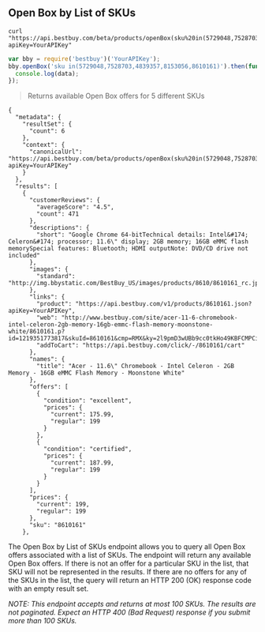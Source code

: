 ## Open Box by List of SKUs
```shell
curl "https://api.bestbuy.com/beta/products/openBox(sku%20in(5729048,7528703,4839357,8153056,8610161))?apiKey=YourAPIKey"
```
```javascript
var bby = require('bestbuy')('YourAPIKey');
bby.openBox('sku in(5729048,7528703,4839357,8153056,8610161)').then(function(data){
  console.log(data);
});
```

> Returns available Open Box offers for 5 different SKUs

```json-doc
{
  "metadata": {
    "resultSet": {
      "count": 6
    },
    "context": {
      "canonicalUrl": "https://api.bestbuy.com/beta/products/openBox(sku%20in(5729048,7528703,4839357,8153056,8610161,4591017))?apiKey=YourAPIKey"
    }
  },
  "results": [
    {
      "customerReviews": {
        "averageScore": "4.5",
        "count": 471
      },
      "descriptions": {
        "short": "Google Chrome 64-bitTechnical details: Intel&#174; Celeron&#174; processor; 11.6\" display; 2GB memory; 16GB eMMC flash memorySpecial features: Bluetooth; HDMI outputNote: DVD/CD drive not included"
      },
      "images": {
        "standard": "http://img.bbystatic.com/BestBuy_US/images/products/8610/8610161_rc.jpg"
      },
      "links": {
        "product": "https://api.bestbuy.com/v1/products/8610161.json?apiKey=YourAPIKey",
        "web": "http://www.bestbuy.com/site/acer-11-6-chromebook-intel-celeron-2gb-memory-16gb-emmc-flash-memory-moonstone-white/8610161.p?id=1219351773817&skuId=8610161&cmp=RMX&ky=2l9pmD3wUBb9cc0tkHo49KBFCMPCiIPY4#tab=buyingOptions",
        "addToCart": "https://api.bestbuy.com/click/-/8610161/cart"
      },
      "names": {
        "title": "Acer - 11.6\" Chromebook - Intel Celeron - 2GB Memory - 16GB eMMC Flash Memory - Moonstone White"
      },
      "offers": [
        {
          "condition": "excellent",
          "prices": {
            "current": 175.99,
            "regular": 199
          }
        },
        {
          "condition": "certified",
          "prices": {
            "current": 187.99,
            "regular": 199
          }
        }
      ],
      "prices": {
        "current": 199,
        "regular": 199
      },
      "sku": "8610161"
    },
```

The Open Box by List of SKUs endpoint allows you to query all Open Box offers associated with a list of SKUs. The endpoint will return any available Open Box offers. If there is not an offer for a particular SKU in the list, that SKU will not be represented in the results. If there are no offers for any of the SKUs in the list, the query will return an HTTP 200 (OK) response code with an empty result set.

*NOTE: This endpoint accepts and returns at most 100 SKUs. The results are not paginated. Expect an HTTP 400 (Bad Request) response if you submit more than 100 SKUs.*
